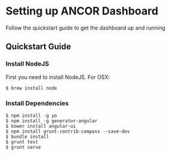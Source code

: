 # Setting up ANCOR Dashboard

Follow the quickstart guide to get the dashboard up and running

## Quickstart Guide

### Install NodeJS

First you need to install NodeJS. For OSX:

    $ brew install node

### Install Dependencies

```
$ npm install -g yo
$ npm install -g generator-angular
$ bower install angular-ui
$ npm install grunt-contrib-compass --save-dev
$ bundle install
$ grunt test
$ grunt serve
```
